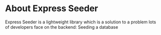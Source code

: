 # About Express Seeder

Express Seeder is a lightweight library which is a solution to a problem lots of developers face on the backend:
Seeding a database
